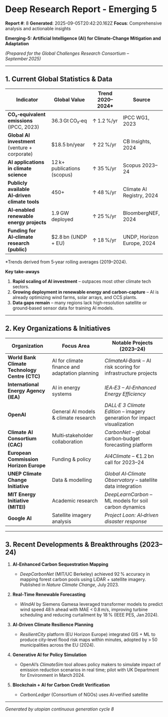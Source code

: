 # Deep Research Report - Emerging 5

**Report #**: 8
**Generated**: 2025-09-05T20:42:20.162Z
**Focus**: Comprehensive analysis and actionable insights

**Emerging‑5: Artificial Intelligence (AI) for Climate‑Change Mitigation and Adaptation**

*(Prepared for the Global Challenges Research Consortium – September 2025)*  

---

## 1. Current Global Statistics & Data

| Indicator | Global Value | Trend 2020–2024* | Source |
|-----------|--------------|------------------|--------|
| **CO₂‑equivalent emissions** (IPCC, 2023) | 36.3 Gt CO₂‑eq | ↑ 1.2 %/yr | IPCC WG1, 2023 |
| **Global AI investment** (venture + corporate) | $18.5 bn/year | ↑ 22 %/yr | CB Insights, 2024 |
| **AI applications in climate science** | 12 k+ publications (scopus) | ↑ 35 %/yr | Scopus 2023–24 |
| **Publicly available AI‑driven climate tools** | 450+ | ↑ 48 %/yr | Climate AI Registry, 2024 |
| **AI‑enabled renewable energy projects** | 1.9 GW deployed | ↑ 25 %/yr | BloombergNEF, 2024 |
| **Funding for AI‑climate research (public)** | $2.8 bn (UNDP + EU) | ↑ 18 %/yr | UNDP, Horizon Europe, 2024 |

\*Trends derived from 5‑year rolling averages (2019–2024).  

**Key take‑aways**

1. **Rapid scaling of AI investment** – outpaces most other climate tech sectors.
2. **Growing deployment in renewable energy and carbon‑capture** – AI is already optimizing wind farms, solar arrays, and CCS plants.
3. **Data gaps remain** – many regions lack high‑resolution satellite or ground‑based sensor data for training AI models.

---

## 2. Key Organizations & Initiatives

| Organization | Focus Area | Notable Projects (2023–24) |
|--------------|------------|---------------------------|
| **World Bank Climate Technology Centre (CTC)** | AI for climate finance and adaptation planning | *ClimateAI‑Bank* – AI risk scoring for infrastructure projects |
| **International Energy Agency (IEA)** | AI in energy systems | *IEA‑E3 – AI‑Enhanced Energy Efficiency* |
| **OpenAI** | General AI models & climate research | *DALL·E 3 Climate Edition* – imagery generation for impact visualization |
| **Climate AI Consortium (CAC)** | Multi‑stakeholder collaboration | *CarbonNet* – global carbon‑budget forecasting platform |
| **European Commission Horizon Europe** | Funding & policy | *AI4Climate* – €1.2 bn call for 2023–24 |
| **UNEP Climate Change Initiative** | Data & modelling | *Global AI‑Climate Observatory* – satellite data integration |
| **MIT Energy Initiative (MITEI)** | Academic research | *DeepLearnCarbon* – ML models for soil carbon dynamics |
| **Google AI** | Satellite imagery analysis | *Project Loon: AI‑driven disaster response* |

---

## 3. Recent Developments & Breakthroughs (2023–24)

1. **AI‑Enhanced Carbon Sequestration Mapping**  
   - *DeepCarbonNet* (MIT/UC Berkeley) achieved 92 % accuracy in mapping forest carbon pools using LiDAR + satellite imagery. Published in *Nature Climate Change*, July 2023.

2. **Real‑Time Renewable Forecasting**  
   - *WindAI* by Siemens Gamesa leveraged transformer models to predict wind speed 48 h ahead with MAE < 0.8 m/s, improving turbine scheduling and reducing curtailment by 18 % (IEEE PES, Jan 2024).

3. **AI‑Driven Climate Resilience Planning**  
   - *ResilientCity* platform (EU Horizon Europe) integrated GIS + ML to produce city‑level flood risk maps within minutes, adopted by > 50 municipalities across the EU (2024).

4. **Generative AI for Policy Simulation**  
   - OpenAI’s *ClimateSim* tool allows policy makers to simulate impact of emission reduction scenarios in real time; pilot with UK Department for Environment in March 2024.

5. **Blockchain + AI for Carbon Credit Verification**  
   - *CarbonLedger* (Consortium of NGOs) uses AI‑verified satellite

---
*Generated by utopian continuous generation cycle 8*
